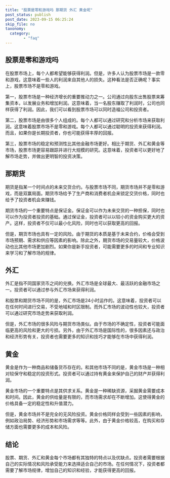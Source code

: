 ```yaml
---
title: "股票是零和游戏吗 那期货 外汇 黄金呢"
post_status: publish
post_date: 2023-09-15 06:25:24
skip_file: no
taxonomy:
  category:
        - "faq"
---
```


## 股票是零和游戏吗

在股票市场上，每个人都希望能够获得利润。但是，许多人认为股票市场是一款零和游戏，这意味着一些人的利润来自其他人的损失。这种看法是否正确呢？事实上，股票市场不是零和游戏。

第一，股票市场是一种经济增长的重要推动力之一。公司通过向股东出售股票来筹集资本，以发展业务和增加利润。这意味着，当一名股东赚取了利润时，公司也同样获得了利润。因此，我们可以看到股票市场可以同时造福公司和投资者。

第二，股票市场是由很多个人组成的。每个人都可以通过研究和分析市场来获取利润。这意味着股票市场不是零和游戏。每个人都可以通过聪明的投资来获得利润。而且，如果你是长期投资者，你也可能获得丰厚的回报。

第三，股票市场的稳定和预测性比其他金融市场更好。相比于期货、外汇和黄金等市场，股票市场更容易跟踪并进行大规模的研究。这意味着，投资者可以更好地了解市场走势，并做出更明智的投资决策。

## 那期货

期货是指某一个时间点的未来交货合约。与股票市场不同，期货市场并不是零和游戏，而是双赢局面。期货市场给予了生产商和消费者机会来锁定交货价格，同时也给予了投资者机会来赚钱。

期货市场的一个重要特点是保证金。保证金可以作为未来交货的一种担保，同时也可以作为投资者投资的基础。通过保证金，投资者可以以较小的资金购买更大的资产。这样，投资者不仅可以最小化风险，同时也可以获取更高的回报。

但是，期货市场也具有一定的风险。由于期货的本质是基于未来合约，价格会受到市场预期、需求和供应等因素的影响。除此之外，期货市场的交易量较大，价格波动也比其他市场更加剧烈。如果你是新手投资者，可能需要更多的时间和专业知识来学习和了解市场的规律。

## 外汇

外汇是指不同国家货币之间的兑换。外汇市场是全球最大、最活跃的金融市场之一。投资者可以通过参与外汇市场来获得利润。

和股票和期货市场不同的是，外汇市场是24小时运作的。这意味着，投资者可以在任何时间进行交易，不受地域和时区限制。而外汇市场的波动性也较大，投资者可以通过研究市场走势来获取利润。

但是，外汇市场的很多风险与期货市场类似。由于市场的不确定性，投资者可能面临更高的风险和更大的亏损。另外，由于外汇市场是国际性的，很多因素还与政治和经济形势有关，投资者也需要更多的知识和技巧才能够在市场中获得利润。

## 黄金

黄金是作为一种商品和储备货币存在的。和其他市场不同的是，黄金市场是一种相对较保守和稳定的投资形式。投资者可以通过持有黄金来保护自己的财产并获得利润。

黄金市场的一个重要特点是其供求关系。黄金是一种稀缺资源，采掘黄金需要成本和时间。因此，黄金的供给量是有限的，而市场需求却在不断增加。这使得黄金的价格具备一定的稳定性和升值潜力。

但是，黄金市场并不是完全的无风险投资。黄金价格同样会受到一些因素的影响，例如政治局势、经济形势和市场需求等等。此外，由于黄金价格较高，在购买和存储方面也需要更多的成本和风险。

## 结论

股票、期货、外汇和黄金每个市场都有其独特的特点以及优缺点。投资者需要根据自己的实际情况和风险承受能力来选择适合自己的市场。在任何情况下，投资者都需要了解市场规律，增加自己的知识和经验，才能获得更高的回报。
